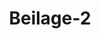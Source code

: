 ---  
schema: default  
title: Beilage-2  
organization: Team Charlie  
notes: "<p>§.1</p><p>Beilage 2. Urteil des Königlich-Britisch-Hannoverschen Oberlandesgerichts zu Celle. In Streitigkeiten zwischen dem Großherzogtum Baden und der Krone Bayern ist die Klage der Rheinpfalz-Staatsgläubiger und Inhaber der Teilschuldverschreibungen der Anlehn lit. D bezüglich der Zahlung der ausstehenden Zinsen und des verfallenen Kapitals anerkennen wir Georg den Vierten, von Gottes Gnaden König des vereinheitlichten Königreichs Großbritannien und Irland, auch König von Hannover, Herzog von Braunschweig und Lüneburg rc. im Namen und im Auftrag der Deutschen Bundesversammlung: Dass zunächst die Vorfrage für die rechtskräftige gerichtliche Entscheidung gestellt und der Umfang der Objecti litis festgestellt werden soll: wer von den Gerichten die Befriedigung der klagenden Gläubiger und Inhaber aller derzeit unbezahlten Teilschulden des Rheinpfälzischen Staatsanlehns unter lit. D, mit Inbegriff der annoch nicht eingelösten Teilschuldverschreibungen der weiteren, abgeschlossen am 1. Juli 1802, mit Lit. b bezeichnet Anlehns - insoweit gleich an Stelle von Teilverpflichtungen der Anlehn lit. D eingetreten sind - sowohl in Bezug auf das Kapital als auch für bis zu diesem Zeitpunkt verfallene oder fällig gewordene Zinsen? aber dann ist in dieser Frage, und in der Sache selbst, der vom Wettbewerb befreite Antrag des Großherzogtums Baden, diese Schuld zu vertreten, als unzulässig zu sprechen, sondern unter Zurückweisung der bayerischen Krone gegen Einwendungen, auch bei Ablehnung desselben beigefügten unterschiedlichen Auflagenanträgen, die betreffende Schuld für eine über die Kammer= und Steuer=Einnahmen geltend zu machen, die gesamte ehemals Rheinpfalz eingegangene Staatsschuld, und dementsprechend die beiden beteiligten Betriebe verbunden sind und die Zahlung einbehalten das gleiche nach den Einnahmenverhältnissen der Rheinpfalz diesseits und der anderen Seite, nämlich das Großherzogtum Baden für die Rheinpfalz diesseits zu % oder vierzig Prozent, das Bayern aber für die Rheinpfalz jenseits zu ½ oder sechzig Prozent, zu denen noch un die vorgesehenen Inhaber der Teilschuldverschreibungen zu übernehmen sind; und werden die mit diesem Rechtsstreit verbundenen Kosten kompensiert und gegeneinander durch Rechte aufgehoben. veröffentlichen vor dem Oberlandesgericht Celle am 28. Oktober 1825. Ad mandatum Sacrae Regiae Majestatis proprium LS CWA Stralenheim. Tramp. Gründe dafür. Während des infolge der Französischen Revolution zwischen Frankreich und Deutschland geführten Krieges wurden von Kurfürst Carl Theodor von Pfalzbaier zur Bestreitung der hohen Kosten, die mit der Teilnahme an diesem Krieg verbunden waren, mit Zustimmung seiner Agnaten vier verschiedene Anleihen abgeschlossen, von denen alle die Die Kaufleute Schmalz und Seeligmann in Mannheim waren die Unternehmer, so dass die einzelnen Gläubiger bei jeder Erteilung der Hauptschuld an sie durch die von ihnen eingeräumten Gelder sogenannte Teilschuldverschreibungen erhielten, deren Inhalt mit der von identisch ist die Hauptpflicht. Für die beiden ersten dieser Anleihen über je 700.000 fl., resp. 1. April 1794 und 1. Juli 179 sind die gesamten Einkünfte des Rheinpfälzischen Ob, am rechtsrheinischen Amt Heidelberg gelegen, für den zweiten auch in subsidium die Einkünfte des Herzogtums Sulzbach, für den dritten in Höhe von 1.000.000 fl. datiert 1. Nov. 1795, aber si die gesamten Einkünfte von Obera, das auf dieser Seite auch zur Rheinpfalz gehört, tes Mosbach und in subsidiärer Form die Einkünfte des Herzogtums Oberpfalz, zu S. cialhypothek angesetzt. Die Teilschuldverschreibungen dieser drei Schuldverschreibungen lagen bei den Buchs ben A, B, C, und gleichzeitig wurden für jede von ihnen besondere Termine angegeben: sukzessive Rückzahlung der Kapitalschuld vorgeschrieben. Die vierte Anleihe, aufgenommen am 1. Juli 1796 für die Summe von 3.600.000 fl. wurde mit den drei vorangegangenen so kombiniert, dass alle vier zusammen eine allgemeine Staatsanleihe von Fr. 6.000.000. zusammen soll ein allgemeines Staatsdarlehen von Fl. 6.000.000. Für diese Gesamtsumme die gesamten Kammergebühren der Rheinbunde bereits Heidelberg und Mosbach, die bereits in den früheren Bunden vorgeschrieben waren, ferner die der Oberpfalz, der Landgrafschaft Leuchtenberg und der Herzogtümer Neuburg und Sulzbach. Neuburg und Sulzbach, zur Sonderhypothek, daneben aber auch alle Vögte aller und anderer kurfürstlicher Ländereien zur Generalhypothek. Die dieser vierten Anleihe erhielten die Bezeichnung Lit. die halbjährliche Anpassung der Verzinsung auf 5½ Prozent und eine planmäßige Rückzahlung des Kapitals. das Kapital an die Gläubiger. Bei allen vier Anleihen sind die jeweiligen Konkursverwalter sowie die Rheinpfälzische Generalkasse Mannheim, wurden angewiesen und verpflichtet, die besonderen verpfändeten Einnahmen vor allen anderen Staatsausgaben zur Zahlung der festgesetzten Zinsen und der Schlusskapitalzahlungen an die Stipulir zu verwenden. Zahlungen. Bis zum Ende des Jahres 1802, solange der Kurfürst von Pfalz-Bayern der Kurfürst von Pfalz-Bayern war, war der Kurfürst von der Pfalz Eigentümer aller Ländereien, die als Sonderpfandrechte für die oben genannten Anleihen verpfändet waren. Zinsen sowie die zugesagten Termine auf das Kapital gezahlt wurden, letzteres im ganzen zur Summe des letzteren im Ganzen zur Summe von 1.000.000 fl., davon 200.000 fl. sind für das Darlehen nach lit. Unter lit. D, wurden ordnungsgemäß abbezahlt. Das Kurpfälzische General=Lan= descommissariate zu Mannheim unter dem 31. Juli 1801 bzw. 1802, mit Zustimmung des Kurfürsten des Kurfürsten Maximilian Joseph von Pfalz-Bayern, jeweils zu 500, 000 Fl. Schuldverschreibungen unter der Bezeichnung lit. a und b und an denselben die Stelle und die Rechte der Rechte der Teilschuldverschreibungen der Darlehen nach lit. AB C und D damit eingelöst. so dass sie damit einen Ersatz für diese bilden und anteilig an ihre Stelle treten, Rechte und Unterpfandrechte in ihrer Gesamtheit. Rechte und Pfandrechte. Durch den am 9. Februar 1801 zu Lüneville geschlossenen Frieden wurde das linke Rheinufer und damit auch das Land am Rhein und damit auch der darauf liegende Teil der Rheinpfalz mit Frankreich vereinigt. und durch die folgende Reichsdeputation vom 25. Februar 1803 trat der Kurfürst von Pfalz-Bayern auch den rechtsrheinischen Teil der Rheinpfalz ab. rechtsrheinisch an verschiedene andere deutsche Fürsten, nämlich an das Großherzogtum an die Großherzöge von Baden und Hessen-Darmstadt, sowie an den Herzog von Nassau und die von Nassau und den Fürsten von Leiningen, und bei dieser Gelegenheit unter anderem das Heidelberg an den Großherzog von Baden und das Oberamt Mosbach an den Fürsten von Leiningen. Bach an den Fürsten von Leiningen. Der Kurfürst von Pfalz-Bayern wurde jedoch von anderen rechtsrheinischen Kirchenländern und Reichsstädten, die ihm rechtsrheinisch übertragen wurden, für die beiden Rheinseiten eingesetzt. rechtsrheinisch, entschädigt für die abgetretenen Kirchenländereien und Reichsstädte. Ab diesem Zeitpunkt entfallen sowohl die Zinszahlungen als auch die Laufzeitabzüge auf das betreffende Kapital. das Kapital der fraglichen Anleihen vollständig weggefallen, weil die oben erwähnten neuen Pächter der Rheinpfalz auf dieser Seite sich weigerten, die Schuld allein zu übernehmen, sondern eine eher geforderte verhältnismäßige Mitwirkung des Kurfürsten von Bayern, die der Kurfürst von Bayern zu zahlen verweigert hat, und bis zur Erledigung dieses Streits die Zahlungen der Zinsen und des Kapitals bis zu diesem Streit fristen war besiedelt. Obwohl die Inhaber der Teilschuldverschreibungen des Darlehens lit. D wandte sich 1804 an die Reichsdeputationen = Hauptamt Die Unterdelegation für die Kur- und Oberrheinischen Kreise in Frankfurt am Main; und diese Behörde erließ am 30. Juni 1804 eine unterdelegierte Reichsvollstreckungskommission. unter Vermeidung der Zwangsvollstreckung durch kaiserlichen Erlass den rückfordernden Gläubigern die rückständigen Zinsen und die verfallenen Kapitaltermine innerhalb von vier Wochen zu zahlen. Ausführung. Dieser Befehl wurde jedoch nicht ausgeführt, obwohl die vier beteiligten Fürsten ihre Parierbereitschaft erklärten, und obwohl er am 20. Oktober 180180 noch einmal wiederholt wurde, blieb er dennoch erfolglos und von ebenso geringer Wirkung. ein Antrag einiger Inhaber von Teilschuldverschreibungen des Darlehens lit. Hof zu Wetzlar am 29. April 1806 waren die Regenten diesseits der Rheinpfalz. Rheinpfalz, zur Zahlung des rückständigen Kapitals und der Zinsen. mandatum sinus clausula. Als der Fürst von Leininge durch den Rheinvertrag vom 12. Juli 1806 mediatisiert wurde, wurde die mediatisierte und der Souveränität des Großherzogs von Baden unterstellte Letzterer war nun Eigentümer der beiden rheinpfälzischen Oberämter Heidelberg und Heidelberg Heidelberg und Mosbach, die einen Teil der Sonderhypothek bildeten; so erließ das Großherzoglich-Bayerische Geheime Finanzdepartement im Einvernehmen mit den Regierungen von Hessen=Darmstadt und Nassau am 22. März 1808 einen Erlass an die Firma Schmalz und Schmalz und Seeligmann in Mannheim, wodurch ihnen mitgeteilt wurde, dass die vorgenannten drei oben genannte Regierungen aus dem Quäst. D provisorisch bis zur endgültigen Teilung mit der bayerischen Krone und unter Regressvorbehalt gegen diese. 27½ Prozess. gemeinsam; aber dass die Gläubiger aufgrund des verbleibenden Teils dieser Schuld den verbleibenden Teil dieser Schuld, sowohl Kapital als auch rückständige Zinsen, an die bayerische Krone abtreten. müsste sich an die bayerische Krone wenden. Die Gläubiger stimmten dem jedoch nicht zu, sondern wandten sich nach Eröffnung der Deutschen Bundesversammlung an diese Versammlung gegen den Großherzog von Baden als Eigentümer der zur Sonderhypothek gehörenden Oberämter Heidelberg und Mosbach. delberg und Mosbach, unter Hinweis auf die vorgenannten Erlasse der untergeordneten Reichsvollstreckungskommission von 1804. von 1804, mit der Bitte, diese zur Zahlung des Verfallenen und zur Zahlung der verfallenen und laufenden Zinsen sowie der Kapitalschuld. Nachdem der Deutsche Bundesrat daraufhin vergeblich versucht hatte, eine Lösung zwischen den beteiligten Gerichten zu finden, um einen Vergleich oder eine Einigung darüber zu erzielen, ob und in welcher Höhe, ob und in welcher Höhe jeder von ihnen zur Zahlung verpflichtet ist der betreffenden Schulden? Schulden in Frage? Dann, gemäß Art. 30 der Wiener Schlussakte vom 15. Mai 1820 vom 15. Mai 1820 ist die Sache durch Beschluss der Bundesversammlung vom 18. Jänner 1821 zur rechtskräftigen Entscheidung zu bringen, wird die Sache einem Spruchkörper zur rechtskräftigen Entscheidung vorgelegt. Und durch einen weiteren Beschluss desselben vom 15. Februar 1821, im Gefolge einer Vereinbarung zwischen den Gesandten der Krone von Bayern und des Großherzogtums Baden, der Bundesversammlung notifiziert. die Bundesversammlung, das höchste Gericht hier, wurde zum Ex-parte-Richter in dieser Angelegenheit ernannt. das höchste Gericht in dieser Sache, um im Auftrag und im Namen der Bundesversammlung darüber zu entscheiden. der Bundesversammlung nach Maßgabe ihrer Rechte. In dem daraufhin geführten Verfahren vor dem Surrogate's Court, ad duplicas usque, prozessual Das Großherzogtum Baden ist als Kläger aufgetreten und hat neben seinen eigenen Rechten auch die Rechte der Bundesversammlung geltend gemacht und neben seinen eigenen Rechten auch die Rechte des Großherzogtums Hessen = Darmstadt vertreten das Herzogtum Nassau. Herzogtum Nassau, und haben das Großherzogtum Hessen=Darmstadt in der Sitzung der Bundesversammlung vom 15. Juli 1822 vertreten, aber das Herzogtum Nassau hat vor dem Auslieferungsgericht ausdrücklich ausdrücklich erklärt, dass sie das Abkommen angenommen haben in dieser Angelegenheit zwischen dem Großherzogtum Baden und der bayerischen Krone in dieser Angelegenheit als bindend und als auch für ihren Teil bindend und gültig. Vor und vor dem Einstieg in die Sache selbst galt es zunächst, über die beiden Voraussetzungen zu entscheiden. notwendig, um über die beiden Vorabentscheidungspunkte 1) zu entscheiden, was eigentlich die Vorfrage für die Entscheidung des Austrägalgerichts ist? 2) Worin bestand das Objectum Litis seinem Umfang nach? Es stellt sich die Frage, ob eine rechtliche Feststellung getroffen werden sollte, weil die beiden Prozessparteien in den hier ausgetauschten Schriftsätzen völlig unterschiedliche Auffassungen und Behauptungen vertreten haben. völlig voneinander abweichende Ansichten und Behauptungen vertreten haben. Der Rechtsanwalt der Bayerischen Krone vertritt in erster Linie die Auffassung: „Nur die von den Gläubigern geforderte vorläufige Zinszahlung stellt die strittige Vorfrage dar, die außergerichtlich zu entscheiden ist principaliter. 'cipaliter, und zumindest gleichzeitig mit der Hauptfrage: Diese Meinung wurde jedoch nicht als richtig akzeptiert. Die d die Kunst. 30 der Wiener Schlussakte vom 15. Mai 1820 für eine rechtskräftige Entscheidung des Gerichts der Austrägalinstanz, kann nach dem wörtlichen und klaren Inhalt dieses Artikels nur aus mehreren beteiligten Mitgliedern der Ist der Bund zur Befriedigung von Forderungen von Privatpersonen verpflichtet? Zweck der gerichtlichen Entscheidung ist in einem solchen Fall die Feststellung des tatsächlichen Schuldners der rückfordernden Gläubiger. Zur Entscheidung über Ansprüche von Privatpersonen gegen die einzelnen Mitglieder des Bundes, die die einzelnen Mitglieder des Bundes, können solche Ansprüche auf vorläufige oder auf endgültige Entscheidung gestellt werden, ein Löschgericht wird nicht angeordnet. nicht bestellt. Denn zwischen mehreren Mitgliedern der Obrigkeit herrscht nun ein Streit im Grunde: Wer von ihnen befriedigt die Gläubiger einer vom ehemaligen Rheinherrn aufgenommenen Staatsschuld des ehemaligen Rheinherrn? Dann kann nur dieser Streit die Vorfrage vorbehaltlich der Zuständigkeit und Entscheidung des Austrägalgerichts bilden. und Entscheidung des Exilgerichts; eine Bestimmung, die nicht nur der Bundesversammlung im Protokoll vom 18. Jan. 1821, sondern auch damit und mit dem, was dieses Austrägalgericht in dem der Deutschen Bundesversammlung am 6. Mai 1822 vorgelegten Bericht feststellte Versammlung am 6. Mai 1822, zum Gegenstand der Vorabfrage und erläutert in dem der Deutschen Bundesversammlung vorgelegten Bericht zum Gegenstand der Vorabentscheidungsfrage, die dem Finanzgericht zur Entscheidung vorgelegt wird. Zum zweiten Punkt fordert das Großherzogtum Baden: „alle 4 vom Kurfürsten Carl Theodor aufgenommenen Staatsanleihen in Höhe von 6.000 Euro zu begleichen.“ die Summe von 6.000.000 fl. einschließlich der sog aus den Jahren 1801 und 1830. aus den Jahren 1801 und 1802 als Objectum Litis, also „aufhebend“ gegenüber der Vertretungs- oder Mitwirkungspflicht der betroffenen Höfe, sie zu zahlen. 2Die Zahlung müsste vom Überweisungsgericht anerkannt und entschieden werden. Dagegen behauptet der Anwalt der bayerischen Krone: dass nur der noch unbezahlte Teil der eigentlichen, ursprünglich 3.600.000 Fl. D-Schulo, die ursprünglich 3.600.000 fl. trug, Gegenstand des Streits war und dass die Ersatzdarlehen aus den Jahren 1801 und 1848 nicht bezahlt wurden. Leihgaben aus den Jahren 1801 und 1802 konnten überhaupt nicht berücksichtigt werden. 'berücksichtigt werden könnte. Dieser letztgenannten Behauptung ist grundsätzlich - mit Ausnahme einer weiteren mit Ausnahme einer später eintretenden Einschränkung - zuzustimmen. Durch die Bestimmungen des Art. 30 der Wiener Schlussakte der Umfang der Zuständigkeit der Staatsgewalt für den Fall - wenn Ansprüche von Privatpersonen nicht befriedigt werden können, weil die Verpflichtung von Privatpersonen nicht befriedigt werden kann, weil die Verpflichtung zu ihrer Befriedigung zweifelhaft oder zwischen mehreren bestritten oder untereinander bestritten ist mehrere Mitglieder des Bundes - wird ratione objecti bestimmt. Das Gericht ist einzig und allein durch den Umfang der Ansprüche von Privatpersonen beschränkt, und wem obliegt es? mehrere Mitglieder der Eidgenossenschaft. kann sich nicht vereinen. Alles, was diese Grenzen überschreitet, kann niemals in die Zuständigkeit des Surrogate's Court fallen und kann niemals Gegenstand seiner Entscheidung sein. für seine Entscheidung. Im vorliegenden Fall sind es aber nur die Inhaber der noch ausstehenden Pari der Rheinpfalz-Anleihe lit. D, die ihre Genugtuung geltend machen und diese nicht um ihrer selbst willen erhalten konnten, weil die Verpflichtung dazu zwischen dem Großherzogtum Baden und der Krone Bayern zweifelhaft oder strittig ist. Von den Inhabern der Teilverpflichtungen der früheren Darlehen nach lit. keiner von ihnen hat eine ähnliche Reklamation gemacht; sie werden in den Verhandlungen vor der Bundesversammlung nicht erwähnt; im Gegenteil heißt es in dessen Beschluss vom 15.02.1821 ausdrücklich: dass das oberste Gericht hier als Regressgericht in der Berufung der rheinpfälzischen Landesgläubiger und Eigentümer der Inhaber der Teilschuldverschreibungen lit. D, über die Zahlung von rückständigen Zinsen und verfallenem Kapital. Auf diese Weise, die Zuständigkeit des Erlöschungsgerichts ist nur auf die nicht bezahlten Teilschuldverschreibungen des Anleihegläubigers beschränkt. die noch nicht bezahlten teilschuldverschreibungen des darlehens lit. D, und das Löschgericht würde unzuständig vorgehen, wenn es diese ihm durch und durch Beschluss der Bundesversammlung übertragenen Pflichten übernehmen und über den Antrag des Großherzogtums hinausgehen würde, das Großherzogtum Baden, seinen Beschluss auf die ersten drei Anleihen von 1794 und 1717 auszudehnen. D-Darlehen, das ggf. bereits von der Krone Bayern oder dem Großherzogtum Herzogtum Baden ausgezahlt und für das die Teilschuldverschreibungen ggf. abgelöst wurden, sowie der Preis, zu dem diese Rücknahme erfolgt ist, werden hier nicht besprochen. zur Diskussion kommen. Denn nur der Teil der Forderung, der Privaten zusteht, und der nicht befriedigt werden kann, weil die betreffende Verpflichtung zwischen mehreren Mitgliedern des Bundes zweifelhaft oder streitig ist. Der Teil dieser bereits bezahlten Forderung fällt jedoch nicht mehr in diese Kategorie. gehört nicht mehr zu dieser Kategorie, sondern ist lediglich Gegenstand zukünftiger Diskussionen und Auseinandersetzungen zwischen den beiden Regierungen. und Streit zwischen den beiden Regierungen, die in dieser Hinsicht uneins sind. das Austrägalgericht hat sich bereits für unschuldig erklärt. Sie kann auch nicht dagegen einwenden, dass mit Beschluss vom 18. Mai 18 das Großherzogtum Baden die Stellung eines konkreten Antrags als Klage anerkennt. als Klage einzureichen. Denn da in derselben Entscheidung gleichzeitig ausdrücklich klargestellt wurde: „dass das Großherzogtum Baden als Gegenstand des im 2 die allein von Rheinland-Pfalz D ausgeschlossen werden soll, und dass aufgrund dieser 'gegen sie erhobenen Forderung' das Großherzogtum 'Königin Bayern' der Zahlung dieser rheinland-pfälzischen Staatsgläubiger beitritt. „dieser Rheinpfalz-Staatsschuld lit. D; daraus ergibt sich automatisch, dass der Antrag des Großherzogtums Baden zu stellen und als Klage mit Zustimmung der bayerischen Krone zur Befriedigung der noch unbezahlten rheinpfälzischen Staatsgläubiger anzunehmen ist. zündete. D war beabsichtigt. Dem Großherzogtum Baden kann es daher keinesfalls freistehen, diese Ansprüche durch die Bestimmungen der Wiener Schlussakte, durch den Beschluss der Deutschen Bundesversammlung vom 15. Februar 1821, den Beschluss der Deutschen Bundesversammlung vom 15 Februar 1821 und durch Gerichtsbeschluss des und seinen Antrag auf Angelegenheiten auszudehnen, die nicht überall der Entscheidung unterliegen. Das Bundesverfassungsgericht hat das Recht, seinen Antrag auf Angelegenheiten zu erstrecken, die ihm nicht zur Entscheidung vorgelegt worden sind. Übrigens, ebenso wie es nach diesen Vorschriften zum Umfang der Objecti Litis selbstverständlich ist, ist es einerseits selbstverständlich, dass die vorliegende Entscheidung der in Rede stehenden Vorfrage die gesamten Gläubiger der Rheinpfalz betrifft noch von der Rheinpfälzischen Staatsanleihe lit. D, ohne Unterschied, ob sie an der der Bundesversammlung vorgelegten Reklamation beteiligt waren oder nicht? müssen völlig gleichberechtigt sein; so muß andererseits diese Entscheidung in gleichem Umfang auch den noch unbefriedigten Inhabern jener Teilobligationen des Rheinland-pfälzischen Generalkommissariats zu Mannheim vom 1. Juli 1802. der von Rheinland-Pfalz aufgenommenen Anleihe gelten Generalkommissariat zu Mannheim am 1. Juli 1802, wodurch die Teilverpflichtungen der Anleihe lit. D sub num. 2501 bis 2700 werden eingelöst. Für Protok. dd Bundesvers. XVIII. Vol. Die Landes- und Regierungsbehörde Rheinland-Pfalz ist die einzige und oberste Landesbehörde, um die außerordentlichen Ausgaben zu bestreiten, die für die Rheinpfalz notwendig geworden sind, die ordentlichen Ausgaben und die durch die französische Besetzung der Rheinpfalz anfallenden Kosten zu decken anderen Seite und durch den Entzug des Umlaufs des Landes in den Kassen dieses Staates. Es führt b) die darauf ausgegebenen Teilschuldverschreibungen tragen die Bezeichnung Kurpfälzische Anleihe, als Zeichen dafür, dass der Kurfürst Carl Theodor in dieser Angelegenheit nur in seiner Eigenschaft als Kurfürst von der Pfalz, nicht aber als Kurfürst von der Pfalz von Bayern, oder für seine andere Staaten. Denn unter der Bezeichnung Pfalz= wurde nur die Rheinpfalz verstanden, und erst auf dieser schlossen die anderen kurpfälzischen Staaten, die Herzogtümer Neuburg und Sulzbach mit den Herzogtümern Neuburg und Sulzbach, kurfürstlich auf (mit Ausnahme der Linie Simmern bis zur Linie Sulzbach, die übrigen Staaten der Kurpfalz einschließlich der Herzogtümer Neuburg und Sulzbach bildeten (mit Ausnahme der Ländereien Simmern, Lautern, Veldenz und Sponheim, aus denen die Rheinpfalz gebildet wurde) keine integralen Bestandteile der Kurpfalz oder der Rheinpfalz. Sie sind c) die geliehenen Gelder, wie sie der Rechtsanwalt des Großherzogtums Baden in § 15 der Nachbildung ausdrücklich anerkennt. §15 der Gegenerwiderung, in das Rheinpfalz-Gen des Rheinpfalz-Genfonds in Mannheim eingeflossen sind; die Hauptschuldverschreibung ist bei der Rheinpfälzischen Landesregierung Rheinland-Pfalz hinterlegt, die Verzinsung und die Rückzahlung der Prinzipiter von der Rheinpfälzischen Generalkasse in Mannheim zugesichert und zugesagt. und versprochen, und aus diesem Grund ist der kurpfälzische Generalschatzmeister besonders beauftragt und verpflichtet. Dies wäre auch weiter d) durch jene Verhandlungen, die nach dem von der bayerischen Krone vorgelegten Kopium sowohl mit den rheinpfälzischen als auch mit den pfälzischen Finanz- und Ministerialbehörden über die Mitverpfändung der oberpfälzischen Länder geführt werden. der oberpfälzischen Staaten und durch die bei dieser Gelegenheit vorgelegten Urkunden durch die bei dieser Gelegenheit abgegebenen Erklärungen des Kurfürsten Carl Theodor. sind gemacht worden. Aber aus den anderen Gründen, die sich hier ergeben, die Vorlage der Originale dieser Urkunden ist erforderlich, um die Informationen zu erhalten. die Originale dieser Dokumente um so weniger, weil e) die Qualität der Lit. Die D-Schuld als rheinpfälzische Staatsschuld wurde sogar vom großherzoglich-badischen Gouvernement in der öffentlich bekannt gegebenen Geheimen Finanzabteilung vom 22. März 1808 amtlich anerkannt. Aus all diesen gleichzeitigen Gründen ist daher die Qualität des Anlel. zündete. D als Anleihe ursprünglich nur für die Kurpfalz und die Rheinpfalz abgeschlossen. ebenso wie bei den früheren Darlehen unter lit. A, B, C. Die Qualität des Darlehens sub lit, zweifellos. So viel zur dritten Frage, die dritte Frage, je nachdem, ob ein Teil der ehemaligen Rheinpfalz diesseits oder jenseits liegt. diesseits des Rheins, und ein anderer Teil davon auf der anderen Rheinseite. die durch die politischen Ereignisse und die abgeschlossenen Staatsverträge entstanden sind. und haben großen Einfluss auf die Beantwortung dieser Frage. Denn es ist 1) die Rheinpfalz diesseits durch die Reichsdeputation vom 25. Februar 1803 durch den Kurfürsten von der Pfalz an die Großherzöge von Baden und Hessen-Darmstadt geteilt worden. Hessen = Darmstadt, der Herzog von Nassau und das Land Rheinland-Pfalz, das derzeit unter der Hoheit des Großherzogs von Baden steht. Durch diese Abtretung konnten jedoch hinsichtlich der auf dem Grundstück haftenden Schulden Schulden auf dem Grundstück verschuldet werden, und soweit dies nicht durch Erpressung festgesetzt wurde, sondern keine Veränderung erfolgte, gingen diese Schulden anteilig mit der über Land an die neuen Regenten und Regierungsnachfolger. an die neuen Herrscher und Regierungsnachfolger. Dies ist ein allgemein anerkannter Grundsatz des Verfassungsrechts, der durch mehrere Friedensverträge und Friedensverträge älterer und neuerer Zeit, insbesondere durch §§, bestätigt worden ist. 77 und 78 der von 1803; wie auch noch in jenem Gutachten des Großherzoglichen vom 8. Aug. 1807 bestätigt wird, worüber der Erlass der Geheimen Finanzabteilung der Badischen Geheimen Finanzabteilung vom 22. März 1808 gleich zu Beginn unter dem General des Generals steht Rechtsnormen für die Schuldenregelung fragmentierter Länder. den allgemeinen rechtlichen regeln ist der satz vorangestellt: dass jedes grundstück in der regel mit allen lasten, folglich mit allen damit verbundenen schulden, an den neuen eigentümer abgetreten wird. an den neuen Besitzer übergegangen. Nach diesem Grundsatz die vom Großherzogtum Baden selbst förmlich und öffentlich als vom Großherzogtum Baden selbst anerkannt und öffentlich anerkannt wird, die Lit. Rheinpfalz auf dieser Seite, ist im Zeitpunkt der Abtretung dieser Grundstücke an seine neuen Eigentümer anteilig ihrer Anteile unbedenklich, und letztere können mangels gegenteiliger Sonderverträge letztere mangels anderslautende Einzelverträge können sich ihrer Zahlungspflicht nicht entziehen. dieser kann sich mangels gegenteiliger besonderer Verträge der Zahlungsverpflichtung nicht entziehen und die Übernahme dieser Schuld von dem bisherigen grundabtretenden Regenten nicht verlangen, wie es auch in den vorstehenden Bestimmungen vorgesehen ist. urkundlich erwähnt des Großherzoglichen Justizdepartements vom 8.8.1807, Unternr. 4. disertis verbis. Eine von diesem Grundsatz abweichende Änderung des vorstehenden Grundsatzes in Bezug auf die Abtretung der Rheinpfalz findet sich übrigens in der Reichsdeputation von 1803 ebensowenig wie in allen anderen nachfolgenden Staatsverträgen. das Bestehen einer solchen Bestimmung seitens des Großherzogs von Baden wird nicht einmal erwähnt. Baden ist nicht einmal angegeben, geschweige denn bewiesen. Die Behauptung des Vertreters des Großherzogtums Baden hingegen: „dass bei der Begleichung der an den Kurfürsten von Pfalz-Bayern gestellten Ansprüche für den linksrheinischen Teil der Pfalz des an Frankreich abgetretenen Rheins.“ „nicht nur den tatsächlichen Verlust an Land, Leuten und Einkünften, sondern auch den Verlust 2tens, sondern auch den während des Krieges durch die feindliche Besetzung erlittenen Einnahmeverlust. ' damit hörte er nicht auf, rechtmäßiger Eigentümer dieses Landesteils im Rechtssinne zu sein, sondern er war als solcher unbestreitbar bevollmächtigt und zu allen Regentenhandlungen über ihn berechtigt. und konnte sich daher auch rechtsgültig für und an diesen verschulden. für und im Namen davon. Die gegenteilige Behauptung des Anwalts der bayerischen Krone widerspricht den bekannten Grundsätzen des europäischen Völkerrechts. Denn alle Staats- und Völkerrechtslehrer stimmen darin überein, dass die feindliche militärische Besetzung einer Provinz niemals das Recht auf sie erlischt, auf das das Recht des bisherigen Herrschers niemals erlischt, und dass er nur dann entweder ausdrücklich oder verzichtet stillschweigend darauf, oder wenn er jede vernünftige Hoffnung verloren hat, jemals den tatsächlichen Besitz der Provinz wiederzuerlangen, kann er provinzieren, er hört auf, Regent im rechtlichen Sinne zu sein. Vattel droit des gens, Liv. III. Kerl. 13. §. 197. 198. Pufendorf de jure natur. et gent., Lib. IV. Deckel. 6. §. 12. und 14. Martens precis du droit des gens moderne, §. 282. Weder ausdrücklich noch stillschweigend hatte Kurfürst Carl Theodo am 1. Juli 1796 auf die Rheinpfalz auf der anderen Seite verzichtet und konnte dies ebensowenig, wie aus der damaligen Kriegsgeschichte hervorgeht , konnte er zu diesem Zeitpunkt keine vernünftige Hoffnung auf die Wiedererlangung dieses Territoriums aufgeben. dieses vom Feind besetzte Land zurückzuerobern. Seine Eigenschaft als Regent derselben und seine daraus hervorgehenden Befugnisse dauerten demnach unverändert an, ungeachtet der feindlichen militärischen Besetzung, und die Befugnisse, die am 1. Juli 1796 für die gesamte Kurpfalz bzw der Teil auf dieser Seite. Teil des Landes. Nach dem Frieden von Lüneville vom 9. Februar 1801 wurde das linke Rheinufer und damit auch das linke Rheinufer und damit auch die Rheinpfalz auf der anderen Seite an Frankreich abgetreten. der oben erwähnte allgemeine Grundsatz, der Teil der Rheinpfalz, der die D = Schuld ist, der nach dem Vorstehenden auf der anderen Seite der Rheinpfalz haftete, hätte im Zeitpunkt der Abtretung auf Frankreich übergehen müssen des Landes, und von letzterem übernommen. musste von letzterem übernommen werden. Jedoch, hiervon wurde durch besondere Staatsverträge abgewichen. und durch besondere Staatsverträge festgelegt. Es wurde nämlich im Friedensvertrag von Campo Formio vom 17. Okt. 1797 zwischen Frankreich und Österreich, Art. 4 und 10, ebenso im Friedensvertrag von Lüneville vom 9. Februar 1801 zwischen Frankreich und dem Deutschen und dem Deutschen Reich, Art. 8: dass nur die Ländereien, die Frankreich durch diese Friedensverträge abgetreten wurden, den Frankreich unterliegen und durch diese Friedensverträge an Frankreich verpfändet werden, auch an Frankreich übergehen und von diesem übernommen werden, die bereits, in denen, zuvor der damalige Krieg war bereits von Frankreich bezahlt worden, entweder mit Zustimmung der Stände, oder zum Zweck der eigentlichen Verwaltung oder für die eigentliche Verwaltung dieser Ländereien; und genau diese Bestimmung ist auch in Art. 5 des zwischen Frankreich und Bayern am 24. August 1801 in Paris abgeschlossenen Staatsvertrages. Darin sind sich beide streitenden Parteien jedoch inzwischen vollkommen einig, und es ist auch sonst notorisch notorisch, dass die Lit. Die D-Schuld, als sie 1796 während des Zwischenkrieges zwischen Frankreich und Deutschland erstmals aufgenommen wurde, gehört zu der Kategorie derjenigen Schulen, die Frankreich, als welche Frankreich, als für die ihm durch die von Frankreich abgeschlossenen Friedensverträgen abgetretenen Provinzen haften für die ihm durch die Friedensverträge abgetretenen Provinzen haftbar zu sein, konnte gar nicht dazugehören. Es musste der Teil jener Schulen, die ursprünglich auf der anderen Seite der Rheinpfalz haften und die nicht und nicht von Frankreich übernommen wurden, in andere Länder verlegt werden; und in diesem Zusammenhang § 38 des Reichsdeputations-Hauptschlusses vom 25. Febr. 1803 bestimmte und befahl, dass festgelegt und befohlen wurde: dass die für ihre Besitzungen jenseits des Rheins entschädigten Reichsstände ihre persönlichen Schulden sowie die daraus entstandenen behalten Besitzungen, auf ihre vorgenannten Besitzungen, auf ihre Herrschaften und als Entschädigung erhaltenen Erlöse und aus diesen zu erlösen. Die Anwendbarkeit dieses Reichslandrechts im vorliegenden Fall auf die bayerische Krone kann Bayern um so weniger Sorgen bereiten, als das gleiche, so die Reichsdeputation von 1803, für die Rheinpfalz auf der anderen Seite durch andere Deutsch Deutsche Reichsländer diesseits des Rheins. Dort sind der Großherzog von Baden und die anderen Eigentümer der Rheinpfalz diesseits des Rheins anteilig Rheinpfalz anteilig ihrer Anteile an derselben, und die bayerische Krone für die andere Seite. Rheinpfalz, sind als Schuldner der Rheinpfälzischen Staatsanleihe lit. gegenüber den Inhabern der betreffenden Teilschuldverschreibungen zu vertreten. Inzwischen sind seitens der bayerischen Krone unter dem Namen Ein= verschiedene Tatsacheneinwendungen, teils gegen den Klagegrund gerichtet, teils wirkliche Ausnahmen, teils wirkliche Ausnahmen; es bedarf daher noch weiterer Untersuchungen. weitere Ermittlungen in der Sache: ob und inwieweit die bayerische Krone durch diese Zustimmungseinreden verpflichtet ist, die verbindliche Vertretungsverpflichtung für die betreffende Rhein-Pfalz-Anleihe zu vertreten, lit. freigelassen werden könnte? Der erste Einwand lautet: Die Hypothek wird ausschließlich diesseits der Rheinpfalz2 begründet. Dies ist zum Teil sachlich ganz unrichtig, da nach dem wörtlichen Inhalt der Anleihe vom 1. Juli 1948 der Anleihe vom 1. Juli 1796 die darin genannten oberpfälzischen Länder genauso und in und genau so sind wie die rheinpfälzischen Oberämter Heidelberg und Mosbach. bach, für die Quaest. Gleiches gilt für die darin genannten oberpfälzischen Bundesländer. Andererseits ist dasselbe auch um seiner selbst willen völlig irrelevant, denn wie bereits oben angemerkt, Dabei kommt es nicht auf die Höhe der den Gläubigern als Sicherungsmittel gewährten Hypotheken oder der den Gläubigern als Sicherungsmittel gewährten Hypotheken an, sondern auf die endgültige Bestimmung und das Verhältnis der Schuldner untereinander und in diesem Zusammenhang es kann nur die Frage berücksichtigt werden, für welches Land die Schuld ursprünglich aufgenommen wurde. für welches Land wurde die Schuld ursprünglich aufgenommen? Ebenso unerheblich ist der zweite Einwand, der darin besteht: „Das fragliche Darlehen wurde auf dieser Seite ausschließlich für die Rheinpfalz verwendet“. Eine Feststellung der sachlichen Richtigkeit dieser Behauptung würde zu keinem Ergebnis führen würde zu keinem Ergebnis führen, denn hier kommt es nur darauf an: für wen wird die Schule beauftragt? und in Anbetracht des oben angenommenen Charakters der Schuld als Rheinpfalz-Schuld, die Rheinpfalz, dh die auf beiden Seiten des Rheins gelegenen Teile der Kurpfalz betreffen, ist die Art und Weise, in der die Entliehenen diesem oder jenem Teil des Landes angehören, ganz gleichgültig. Die geliehenen Gelder sind aber wirklich zugunsten der Verwendeten zugunsten der Rheinpfalz auf der anderen Seite zu verwenden, soweit es sich bei den Ausgaben der Kriegsrüstung um die insbesondere getätigte Kriegsrüstung handelt um diesen Teil des Landes von der feindlichen französischen Besatzung zu befreien. Der dritte Einwand „Die Schuld ist auf die Friedensverträge von Lüneville und Paris vom 9. Februar und 24. August 1801.“ und 24. August 1801 sowie durch besondere Regierungserlasse und Verfügungen des Regenten auf der des Regenten auf dieser Seite zurückzuführen die Rheinpfalz“, findet ihre Widerlegung in dem eben Angedeuteten in den einschlägigen Artikeln der vorgenannten Friedensverträge. der oben erwähnten Friedensverträge. Danach blieb aber der Besitz des Rheins an der diesseitigen Rheinpfalzschuld zu Lasten dieses Landesteils; das Kontingent der anderen Rheinpfalz war jedoch gemäß § 38 der Reichsdepu von 1803 an die dem Kurfürsten von Bayern zu diesem Zweck zugewiesenen Ausgleichsländer abzuführen. an den Kurfürsten von Bayern. Sonderregierungserlasse und Verfügungen des Regenten, durch die die gesamte Schuld auf diese Seite auf die Rheinpfalz übertragen wurde. die ganze Schuld an die Pfalz diesseits des Rheins. die ursprüngliche Art der Schuld, wie sie für die gesamte Rheinpfalz abgeschlossen wurde, sowie die in § 38 des Reichsdeputations-Hauptschlusses von 1803 festgelegte anteilige Mithaftung der Rheinlandpfalz. der Kurfürst von Bayern für die Rheinpfalz auf der anderen Seite. Der vierte Klagegrund lautet, dass das dem Kurfürsten von Bayern gewährte Entschädigungsland für die Rheinpfalz jenseits des Rheins nicht annulliert oder abgeändert werden kann. Der vierte Klagegrund „exceptio rei judicatae“ stützt sich zum Teil auf die Bestimmungen der nachgeordneten Reichsvollstreckungskommission von 1804. Prot. dd Bundesvers. XVIII. Vol. gegen die jetzigen Eigentümer der Rheinpfalz auf dieser Seite, teilweise auf das Mandat von SC gegen dieselben durch das Reichskammergericht im Jahre 1806. Weder aus diesen, noch daraus lässt sich jedoch eine Rechtskraft ableiten, die einen Vorteil bringen würde die Krone von Bayern. Krone von Bayern kann abgeleitet werden. Die Reichsvollstreckungskommission hatte nach dem 35. des Reichsdeputations=Hauptschlusses von 1803 nur für die Vollstreckung der Durchführung der in den vorangehenden Abschnitten dieses Staatsvertrages niedergelegten Beschlüsse zu sorgen. Sie war also keine gerichtliche, sondern eine nur eine Exekutivbehörde; ihre Beschlüsse können daher niemals als gerichtliche Feststellungen angesehen werden und sind und sind gerade deshalb ganz und gar unfähig, wirkliche Rechtskraft zu erlangen. Auch die angefochtenen Bescheide sind nur vorläufig zugunsten der Gläubiger; Aber sie sind so weit davon entfernt, den Streit um die Verteilung der Schulden zwischen den Eigentümern der Rheinpfalz diesseits und jenseits zu lösen, dass sie eher die absolute Unfähigkeit dieser Kommission, und den Eigentümern dieser Rheinseite den Eigentümern der Rheinpfalz diesseits des Rheins ihre Rückgriffsansprüche gegen Kurpfalz-Bayern zu gewähren. ausdrücklich vorbehalten. Aus diesem Grund sind die Eingaben der betroffenen Fürsten an die Reichsvollzugskommission unverbindlich. Kommission, da nur die zugunsten der Gläubiger angeordnete einstweilige Anordnung. die Gläubiger, sind hier völlig irrelevant. Das un-Mandat des Reichskammergerichts von 1806 könne schon deshalb nicht als vires rei judici angesehen werden, weil vor Ablauf der darin gesetzten ad paritionem-Frist dieselbe, innerhalb derer es auch per exceptiones sub-et hätte angefochten werden können, nicht angegriffen werden konnte obreptionis. die Rheinbundakte wurde geschlossen und damit Reichsverfassung und Reichsgerichte aufgelöst. und Reichsgerichte wurden aufgelöst, weshalb es nicht reproduziert wurde. wurde nicht reproduziert. Außerdem war auch dieses Mandat nur zur unmittelbaren Bestimmung des Verhältnisses zwischen den Gläubigern und den Eigentümern der Rheinpfalz auf dieser Seite bestimmt und bleibt daher das Verhältnis zwischen den Gläubigern und den Eigentümern der Rheinpfalz auf dieser Seite . Der fünfte Einwand leitet sich daraus ab, dass die Schuldnerin Eigentümerin der Rheinpfalz diesseits und jenseits ist. Der fünfte Einwand leitet sich aus der Behauptung ab: a Der Kurfürst von Pfalz-Bayern habe die Rheinpfalz auf dieser Seite nur unter der unabdingbaren Bedingung der Übernahme aller Schulden der Rheinpfalz gewährt. e ceded 2. Auch dieser Einwand erweist sich als gegenstandslos, weil der Schuldbeitritt diesseits der Rheinpfalz nach der oben genannten allgemeinen Regel selbstverständlich ist. die oben genannte allgemeine Regel, eine Abtretung des der Rheinpfalz zustehenden Teils der Schuld auf dieser Seite. die Rheinpfalz auf der anderen Seite wird aber eigentlich nicht einmal behauptet, da auch die diesbezügliche Einigung zwischen dem bayerischen Gesandten und den Ministern der Vermittlungsverhandlungen, die in Paris stattgefunden haben sollen, dem Großen nicht abträglich wäre Herzog von Baden. das Großherzogtum Baden allein schon deshalb, weil letzteres nicht verhandelt wird, und weil in der Reichsdeputation von 1803 die Abtretung von 1803, durch die die Abtretung der Rheinpfalz diesseits bewirkt wurde, besteht keine Erwähnung eines solchen Zustands. Zustand eintritt. Der sechste Einwand lautet: s Die bayerische Krone sei für die Rheinpfalz nicht vollständig entschädigt worden. Jn die Einzelheiten der Argumente, die von beiden Prozessparteien vorgebracht wurden, um diese Behauptung zu untermauern und zu widerlegen. beiden Prozessparteien, diese Behauptung zu untermauern und zu widerlegen. ist aber unter diesen Umständen völlig überflüssig. Denn die Entschädigung der Krone für alle durch den Frieden von Lüneville und die Reichsdeputation von 1803 abgetretenen Ländereien ist nach vorangehenden Verhandlungen darüber bestimmt und im letztgenannten Vertrag bestimmt worden; die bayerische Krone dies bestimmt hat die bayerische Krone diesen Ausgleich tatsächlich in festgesetztem Umfang erhalten hat, und dazu den fraglichen Teil der Schuld jenseits der Rheinpfalz. Nachdem all dies nun vertraglich festgelegt wurde, es kann entschieden werden, ob der Betrag der Schuld gegenüber der bayerischen Krone zu begleichen ist. der an die bayerische Krone gezahlten Entschädigung in einem angemessenen Verhältnis zu ihrem Verlust stand? zum Verlust derselben? es kann überhaupt keine Frage mehr geben. Auch wenn dies im vorliegenden Streitfall nicht der Fall sein sollte, lässt sich hieraus nichts schließen, denn die Pflicht der bayerischen Krone zur anteiligen Mitvertretung der Lit. der Lit. D Schuld nicht nach dem Umfang der für die Rheinpfalz erhaltenen Entschädigung darüber hinaus, sondern nach der ursprünglichen Art der Schuld, wie sie für die gesamte Rheinpfalz vertraglich vereinbart ist. Rheinpfalz, und nach den für ihre Übernahme in den verschiedenen Friedensverträgen getroffenen Bestimmungen und Staat Der siebte Klagegrund ist von der Beklagten zu erheben. Der siebte Klagegrund lautet: „ und dass dabei eine vollständige Befreiung der bayerischen Krone von der anteiligen Mitvertretung der fraglichen Schuld nicht von der fraglichen Schuld allein gerechtfertigt werden kann. Der achte Rechtsmittelgrund, die „Exceptionio Compensationis“, ist unter den gegebenen Umständen nicht minder völlig unzulässig. Zur Begründung dieses Klagegrundes heißt es: ces seyen während des Franzosenkrieges aus den Baierischen Cassen vorher und „und danach wurden unter ausdrücklicher Bedingung der Restitution viele Vorschüsse an die an die Rheinpfälzische Generalcasse in Mannheim geleisteten Vorschüsse geleistet:, und diese Vorschüsse sind von der bayerischen Krone für den Fall zu erstatten, dass ihr die Vertretung der quaest. Schuld ganz oder teilweise auferlegt werden sollte, als ob die jecta-Entschädigung im Gegenzug erfolgt. Schadensersatz Nach den bekannten gesetzlichen Bestimmungen kann ein Schadensersatz nur erfolgen, wenn ein gegenseitiges Lastschriftverfahren besteht. Die Exceptiono Compensationis käme daher nicht in Frage, weil angebliche Widerklagen der bayerischen Krone gegen das Großherzogtum Baden nur dann zulässig wären, wenn dieses einen Anspruch gegen die bayerische Krone erhebt und diese sich wehren kann dagegen müsste sich dagegen durch Abwehrmaßnahmen wehren. Dieser Fall liegt jedoch nicht vor, da die Forderung des Großherzogtums Baden lediglich darauf abzielt, die Zahlungsverpflichtung eines Dritten zur Zahlung der Forderung eines Dritten von sich selbst zu verlangen und auf die bayerische Krone abzuwälzen. Die Entscheidung dieses Streits, wobei es nur um die Ermittlung des tatsächlichen tatsächlichen Schuldners der anspruchsberechtigten Gläubiger der Rheinpfalz-Anleihe geht. zündete. D, andere Ansprüche und Gegenansprüche, die diese beiden Staaten ex alio fundamento haben, und Gegenansprüche, die diese beiden Staaten ex alio fundamento gegeneinander haben können, können nicht die geringste Wirkung haben. Solche Forderungen des einen oder anderen beteiligten Staates, die keinen Einfluss auf die Rechte der Prozessgläubiger haben, sind nicht Bestandteil des Objecto Litis. gehören nicht zum Objecto litis und nicht zur Zuständigkeit des Auslieferungsgerichts, da beide nach Art. 30 der Wiener Schlussakte und durch Beschluss der Bundesversammlung vom 15. Februar. vom 15. Febr. 1821; und so wenig wie die auf die Zuerkennung dieser Wideransprüche gerichtete Wiedervereinigung der bayerischen Krone, als ausländischer Staat, der für eine gerichtliche Entscheidung über einen fremden, nicht gerichtlich zu beurteilenden Gegenstand nicht geeignet ist, ebenso wenig kann der bayerischen Krone die Geltendmachung dieser ausländischen Gegenansprüche im Wege des Ausgleichs gestattet werden. Gegenansprüche auf Schadensersatz zu erheben und auf diese Weise über sie zu entscheiden. und auf diese Weise eine Entscheidung darüber durch das Austrägalgericht zu veranlassen. 12 des Artikels 12 des Rheinbundvertrages vom 12. Juli 1806. Abgesehen davon, dass dieser Einwand nicht berücksichtigt werden würde, weil formal zu berücksichtigen wäre, weil es nur gegen die bekannte Bestimmung der IRA des Duplikats verstoßen würde. des Duplikats, und dass gegen diese Unterlassung keine justa causa restitu tionis besteht. gegen dieses Versäumnis fehlt völlig; das gleiche ist also auch sachlich der oben genannte Grund, dass es sich hier nicht um einen Anspruch handelt, dass es sich nicht um einen Anspruch des Großherzogtums Baden gegen die Länder des Königs von Bayern handelt, die richtet sich nach den Bestimmungen des Reichsdeputationsgesetzes von 180. und des Rheinbundgesetzes von 1806; aber dass hier nur von der Pflicht zur Befriedigung der Ansprüche Dritter die Rede ist. von Dritten, dabei ist es ganz gleichgültig, ob vielleicht einer der Schuldner es versäumt haben sollte, seinen etwaigen künftigen Rückgriffsanspruch gegen seinen Mitschuldner binner nach Ablauf der hierfür durch nachfolgende Staatsverträge vorgeschriebenen Frist zu zahlen. Wenn die Rheinpfälzische Staatsanleihe lit. für die gesamte Rheinpfalz diesseits und anderseits, die nach der Landnutzung von den jetzigen Eigentümern des diesseitigen Teils anteilig, wie sie daran beteiligt waren. zum Teil von ihr und zum anderen Teil von der Krone Bayern aus der Krone Bayern aus den dafür erhaltenen Entschädigungsländern; also ist nun die frage zu erwägen die frage ist nun zu erwägen: nach welchen grundsätzen ist das konkurrenzverhältnis der beteiligten staaten zu bestimmen? Staaten zu bestimmen? Insofern, die in den Akten beider Parteien enthaltenen Informationen über die und die Rheinpfalz auf der anderen Seite bieten einen ausreichenden Maßstab und Anhaltspunkt, so dass es keiner weiteren Untersuchung bedarf. Der Rechtsanwalt des Großherzogtums Baden gibt in § 5 der Abschrift auf Grund eines Rechnungsauszuges folgendes aus der Rechnung des Rheinpfälzischen Generalschatzamtes die Höhe des Jahresnettos der Jahresnettoeinnahmen an die gesamte Rheinpfalz aus den Jahren 1781 bis 1790 1.462.000 fl. im Durchschnitt, wobei das Einkommen der Rheinpfalz diesseits des Rheins gegenüber der Rheinpfalz jenseits 2 bis 3 betragen soll. Diese Information und Erklärung Das Großherzogtum Baden muss diese Information und Erklärung ohne Zögern hinnehmen. Seitens der bayerischen Krone hingegen unter Nr. XXXVIII zur Einsichtnahme das Tableau der Verluste und Abtretungen von Pfalz-Bayern, welches die Grundlage für das von Pfalz-Bayern darstellt, und zu selbigem in actis, nämlich im Duplikat §. 5, wird ausdrücklich verwiesen. wobei die Einnahmen der Rheinpfalz auf der anderen Seite auf 1.490.000 fl, die dieser Seite aber auf 940.000 Mrd. geschätzt werden. Es ist wahr, dass dies die groben Einnahmen sind. Aber das macht keinen Unterschied, weil Unterschied, weil es hier nur darauf ankommt, das Verhältnis der beiden Landesteile zueinander zu bestimmen, und es und insofern muss es immer zu ein und demselben Ergebnis führen, ob man nutzt das Bruttoergebnis, unabhängig davon, ob als Berechnungsgrundlage das Brutto- oder das Nettoeinkommen zugrunde gelegt wird. Gegen die Verwendung der in dieser Tabelle enthaltenen Daten kann daher seitens der Bayerischen Krone kein Einwand erhoben werden. daher kann seitens der bayerischen Krone kein Einspruch erhoben werden. Vergleicht man die Summen der Einkünfte der beiderseits des Rheins gelegenen Gebiete, so werden diese verglichen. des Rheins untereinander, allerdings hat das Großherzogtum Baden ein etwas höheres Herzogtum Baden, in dem von der Gesamtsumme von 2.430.000 fl.; = 972.000 fl. ausmachen würde. Denn der badische Staatsanwalt hat nicht nur vorher selbst das Verhältnis von 3 für diese Seite und ½ für die andere Seite festgelegt. und ½ für die Rheinpfalz auf der anderen Seite, insbesondere aber auch in §. 5 der Replik duris verbis: 'dass auch nach diesem Tableau das Verhältnis der Bruttoeinnahmen des Dies ' und b) die Vorlage derjenigen Akte, die die Anzahl der Teilschuldverschreibungen der Anzahl der Teilschulden des Darlehens lit. ihrer Versilberung bestimmen, ebenfalls auf der im Zeitpunkt der Abtretung dieser bereits gezahlten Menge der bereits gezahlten Schuld zum Zeitpunkt der Abtretung dieser Rheinpfalz. und Angaben zur Höhe der bereits beglichenen Schuld verlangt. Diese Forderung entbehrt jedoch jeglicher Rechtsgrundlage. Für die rechtskräftige Legitimation des Großherzogtums Baden, zu deren Berichtigung die Krone von Baia 2 der Konsultation die Herausgabe der vorgenannten Staatsverträge fordert, wird durch die von der Großherzoglich Hessischen Regierung zu Protokoll gegebene Bundesgesetzgebung nicht gewährleistet Versammlung vom 15. Juli 1822. vom 15. Juli 1822 und vom herzoglich-nassauischen Minister im Verfahren vor dem Auslieferungsgericht, künftig in dieser Sache zu entscheiden und die in dieser Sache künftig zu treffende Entscheidung auch ihrerseits anzunehmen. bereits ausreichend beschafft; es ist daher für diesen letzten Zweck nicht mehr erforderlich, das Gesagte für diesen letzten Zweck nicht mehr zu übermitteln. Außerdem braucht der Kläger dem Beklagten bekanntlich nur solche Unterlagen vorzulegen, die für dessen Verteidigung im Verfahren von Nutzen sein können. Martin Lehrb. D. Juwel. Proz., §. 241. Im vorliegenden Fall würden die fraglichen Verträge und Urkunden daher nur dann dazu gehören, wenn die bayerischen Krone dadurch von der Zustimmung zur Befriedigung der Inhaber der Teilschuldverschreibungen entbunden wird der Rheinpfalz-Anleihe lit. befreit werden konnte. In der Zwischenzeit, sie haben diese Eigenschaft überhaupt nicht. Die Verträge zwischen den Großherzogtümern Baden und Hessen=Darmstadt und dem Herzogtum Nassau beziehen sich natürlich nur darauf, beziehen sich natürlich nur auf die Rheinpfalz auf dieser Seite und auf den Schuldanteil, der dieses Kontingent betrifft Schulden. Für die bayerische Krone hingegen, die dem Großherzogtum Baden nicht einen Teil der Schuld schuldet, sondern nach der Art des Pfandrechts die Art der Anleihe gegenüber den Gläubigern , ist es der Krone ganz gleichgültig zu wissen, auf welche Weise und zu welchen Bedingungen der Schuldner haftbar gemacht werden soll, auf welche Weise und zu welchen Bedingungen die Landesherren von Rheinpfalz diesseits ihren Beitrag zu ihrem Anteil leisten . Auf die gleiche Weise, da das objectum litis nur im Teil des Lit. der unbezahlte Teil der Lit. D-Schuld - nichtsdestotrotz gehört sie gar nicht hierher und kann auf die Verpflichtung der bayerischen Krone sowie auf deren Verteidigung keinen Einfluß haben. Fragen: ob vielleicht ein Teil der Teilverpflichtungen dieses Darlehens nicht eingegangen ist oder auf welche Weise ein anderer Teil desselben bereits getilgt ist? daher war die angeforderte Ausgabe der Gesetze, die Auskunft über diese Fragen geben konnte, die angeforderte Ausgabe der Gesetze, die Auskunft über diese Fragen geben konnte, als irrelevant. Umso unannehmbarer erscheint dieser Editionswunsch insofern, als seine eigentliche und hauptsächliche Tendenz von der bayerischen Krone selbst darin angegeben wird, zu wissen und zu wissen, mit wem die bayerische Krone ihre erheblichsten Gegenforderungen zu bewältigen hat? mit wegen seiner sehr beträchtlichen Gegenforderungen? Denn bekanntlich leidet die Regel, dass der Kläger dem Beklagten omnia in all in strumenta ad fundandam exceptionem, im Ausnahmefall si editio petatura, dem Beklagten zu geben hat. Ausnahme, si editio petatur ad efsectum reconventionis, Pufendorf introd. in Bearbeitung. bürgerlich. Teil. III. Deckel. 8. §. 52. Stryck uns. Mod. Lib. II. Titte. 13. §. 16. die Widerklagen und die damit verbundene Rückforderung der bayerischen Krone bereits in diesem Verfahren durch Beschluss vom 23. Juni 1823 für unzulässig erklärt worden sind. unzulässig und nicht hierher gehörend; folglich kann ein diesbezüglich gestellter Editionsantrag zurückgewiesen werden, somit kann auf einen diesbezüglich gestellten Veröffentlichungsantrag nicht weiter eingegangen werden, und dieser Punkt und dieser Punkt muss bei einer künftigen Löschung berücksichtigt werden, was davon ausgeschlossen ist Gericht, und dieser Punkt muss einer künftigen Einigung der beiden beteiligten Gerichte vorbehalten bleiben, die von der Zuständigkeit des Exilgerichts ausgeschlossen ist. Schließlich sind die Kosten des Rechtsstreits, da beide Parteien mit ihren Behauptungen und Behauptungen zu weit gegangen sind, von den Parteien zu tragen. und Anmaßungen zu weit gegangen sind und mutua victoria stattgefunden hat, müssen kompensiert werden. und aus den vorstehenden Gründen wurde es so beurteilt, wie es war. CWA Stralenheim. Strampe. ein insoweit gestellter Editionsantrag kann zurückgewiesen werden, daher kann über einen diesbezüglich gestellten Veröffentlichungsantrag nicht weiter nachgedacht werden, und dieser Punkt und dieser Punkt ist bei einer künftigen Löschung zu berücksichtigen, die vom Gericht ausgeschlossen wird , und dieser Punkt muss einer künftigen Einigung der beiden beteiligten Gerichte vorbehalten bleiben, die von der Zuständigkeit des Exilgerichts ausgeschlossen ist. Schließlich sind die Kosten des Rechtsstreits, da beide Parteien mit ihren Behauptungen und Behauptungen zu weit gegangen sind, von den Parteien zu tragen. und Anmaßungen zu weit gegangen sind und mutua victoria stattgefunden hat, müssen kompensiert werden. und aus den vorstehenden Gründen wurde es so beurteilt, wie es war. CWA Stralenheim. Strampe. ein insoweit gestellter Editionsantrag kann zurückgewiesen werden, daher kann über einen diesbezüglich gestellten Veröffentlichungsantrag nicht weiter nachgedacht werden, und dieser Punkt und dieser Punkt ist bei einer künftigen Löschung zu berücksichtigen, die vom Gericht ausgeschlossen wird , und dieser Punkt muss einer künftigen Einigung der beiden beteiligten Gerichte vorbehalten bleiben, die von der Zuständigkeit des Exilgerichts ausgeschlossen ist. Schließlich sind die Kosten des Rechtsstreits, da beide Parteien mit ihren Behauptungen und Behauptungen zu weit gegangen sind, von den Parteien zu tragen. und Anmaßungen zu weit gegangen sind und mutua victoria stattgefunden hat, müssen kompensiert werden. und aus den vorstehenden Gründen wurde es so beurteilt, wie es war. CWA Stralenheim. Strampe. daher kann über einen diesbezüglich gestellten Veröffentlichungsantrag nicht weiter nachgedacht werden, und dieser Punkt und dieser Punkt muss für eine künftige Löschung berücksichtigt werden, was dem Gericht vorbehalten ist, und dieser Punkt muss einer künftigen Erledigung vorbehalten bleiben der beiden beteiligten Gerichte, die von der Zuständigkeit des Exilgerichts ausgeschlossen ist. Schließlich sind die Kosten des Rechtsstreits, da beide Parteien mit ihren Behauptungen und Behauptungen zu weit gegangen sind, von den Parteien zu tragen. und Anmaßungen zu weit gegangen sind und mutua victoria stattgefunden hat, müssen kompensiert werden. und aus den vorstehenden Gründen wurde es so beurteilt, wie es war. CWA Stralenheim. Strampe. daher kann über einen diesbezüglich gestellten Veröffentlichungsantrag nicht weiter nachgedacht werden, und dieser Punkt und dieser Punkt muss für eine künftige Löschung berücksichtigt werden, was dem Gericht vorbehalten ist, und dieser Punkt muss einer künftigen Erledigung vorbehalten bleiben der beiden beteiligten Gerichte, die von der Zuständigkeit des Exilgerichts ausgeschlossen ist. Schließlich sind die Kosten des Rechtsstreits, da beide Parteien mit ihren Behauptungen und Behauptungen zu weit gegangen sind, von den Parteien zu tragen. und Anmaßungen zu weit gegangen sind und mutua victoria stattgefunden hat, müssen kompensiert werden. und aus den vorstehenden Gründen wurde es so beurteilt, wie es war. CWA Stralenheim. Strampe. und dieser Punkt muss einer künftigen Einigung der beiden beteiligten Gerichte vorbehalten bleiben, die von der Zuständigkeit des Exilgerichts ausgeschlossen ist. Schließlich sind die Kosten des Rechtsstreits, da beide Parteien mit ihren Behauptungen und Behauptungen zu weit gegangen sind, von den Parteien zu tragen. und Anmaßungen zu weit gegangen sind und mutua victoria stattgefunden hat, müssen kompensiert werden. und aus den vorstehenden Gründen wurde es so beurteilt, wie es war. CWA Stralenheim. Strampe. und dieser Punkt muss einer künftigen Einigung der beiden beteiligten Gerichte vorbehalten bleiben, die von der Zuständigkeit des Exilgerichts ausgeschlossen ist. Schließlich sind die Kosten des Rechtsstreits, da beide Parteien mit ihren Behauptungen und Behauptungen zu weit gegangen sind, von den Parteien zu tragen. und Anmaßungen zu weit gegangen sind und mutua victoria stattgefunden hat, müssen kompensiert werden. und aus den vorstehenden Gründen wurde es so beurteilt, wie es war. CWA Stralenheim. Strampe. und aus den vorstehenden Gründen wurde es so beurteilt, wie es war. CWA Stralenheim. Strampe. und aus den vorstehenden Gründen wurde es so beurteilt, wie es war. CWA Stralenheim. Strampe.</p>"  
resources:  
- format: png  
  name: Page14[1].png  
  url: ../../Protokolle_BV_18_1826/Beilage-2/Page14[1].png  
- format: png  
  name: Page15[1].png  
  url: ../../Protokolle_BV_18_1826/Beilage-2/Page15[1].png  
- format: png  
  name: Page16[1].png  
  url: ../../Protokolle_BV_18_1826/Beilage-2/Page16[1].png  
- format: png  
  name: Page17[1].png  
  url: ../../Protokolle_BV_18_1826/Beilage-2/Page17[1].png  
- format: png  
  name: Page18[1].png  
  url: ../../Protokolle_BV_18_1826/Beilage-2/Page18[1].png  
- format: png  
  name: Page19[1].png  
  url: ../../Protokolle_BV_18_1826/Beilage-2/Page19[1].png  
- format: png  
  name: Page20[1].png  
  url: ../../Protokolle_BV_18_1826/Beilage-2/Page20[1].png  
- format: png  
  name: Page21[1].png  
  url: ../../Protokolle_BV_18_1826/Beilage-2/Page21[1].png  
- format: png  
  name: Page24[1].png  
  url: ../../Protokolle_BV_18_1826/Beilage-2/Page24[1].png  
- format: png  
  name: Page25[1].png  
  url: ../../Protokolle_BV_18_1826/Beilage-2/Page25[1].png  
- format: png  
  name: Page26[1].png  
  url: ../../Protokolle_BV_18_1826/Beilage-2/Page26[1].png  
- format: png  
  name: Page27[1].png  
  url: ../../Protokolle_BV_18_1826/Beilage-2/Page27[1].png  
- format: png  
  name: Page28[1].png  
  url: ../../Protokolle_BV_18_1826/Beilage-2/Page28[1].png  
- format: png  
  name: Page29[1].png  
  url: ../../Protokolle_BV_18_1826/Beilage-2/Page29[1].png  
- format: png  
  name: Page30[1].png  
  url: ../../Protokolle_BV_18_1826/Beilage-2/Page30[1].png  
- format: png  
  name: Page31[1].png  
  url: ../../Protokolle_BV_18_1826/Beilage-2/Page31[1].png  
- format: png  
  name: Page32[1].png  
  url: ../../Protokolle_BV_18_1826/Beilage-2/Page32[1].png  
- format: png  
  name: Page33[1].png  
  url: ../../Protokolle_BV_18_1826/Beilage-2/Page33[1].png  
- format: png  
  name: Page34[1].png  
  url: ../../Protokolle_BV_18_1826/Beilage-2/Page34[1].png  
- format: png  
  name: page35[1].png  
  url: ../../Protokolle_BV_18_1826/Beilage-2/page35[1].png  
- format: png  
  name: Page36[1].png  
  url: ../../Protokolle_BV_18_1826/Beilage-2/Page36[1].png  
category:   
  - Protokolle_BV_18_1826  
maintainer: Tao Luo  
maintainer_email: t.luo.21@abdn.ac.uk  
---